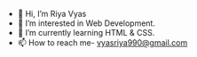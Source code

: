 - 👋 Hi, I’m Riya Vyas
- 👀 I’m interested in Web Development.
- 🌱 I’m currently learning HTML & CSS.
- 📫 How to reach me- vyasriya990@gmail.com

<!---
vyasriya990/vyasriya990 is a ✨ special ✨ repository because its `README.md` (this file) appears on your GitHub profile.
You can click the Preview link to take a look at your changes.
--->
